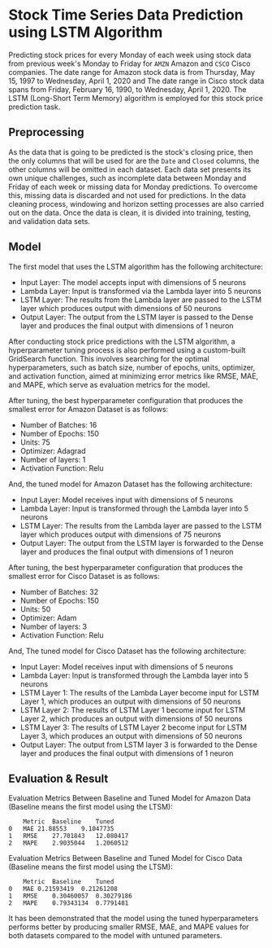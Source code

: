 # Stock Time Series Data Prediction using LSTM Algorithm
Predicting stock prices for every Monday of each week using stock data from previous week's Monday to Friday for `AMZN` Amazon and  `CSCO` Cisco companies. The date range for Amazon stock data is from Thursday, May 15, 1997 to Wednesday, April 1, 2020 and The date range in Cisco stock data spans from Friday, February 16, 1990, to Wednesday, April 1, 2020. The LSTM (Long-Short Term Memory) algorithm is employed for this stock price prediction task. 

## Preprocessing
As the data that is going to be predicted is the stock's closing price, then the only columns that will be used for are the `Date` and `Closed` columns, the other columns will be omitted in each dataset. Each data set presents its own unique challenges, such as incomplete data between Monday and Friday of each week or missing data for Monday predictions. To overcome this, missing data is discarded and not used for predictions. In the data cleaning process, windowing and horizon setting processes are also carried out on the data. Once the data is clean, it is divided into training, testing, and validation data sets.

## Model
The first model that uses the LSTM algorithm has the following architecture:
- Input Layer: The model accepts input with dimensions of 5 neurons
- Lambda Layer: Input is transformed via the Lambda layer into 5 neurons
- LSTM Layer: The results from the Lambda layer are passed to the LSTM layer which produces output with dimensions of 50 neurons
- Output Layer: The output from the LSTM layer is passed to the Dense layer and produces the final output with dimensions of 1 neuron
 
After conducting stock price predictions with the LSTM algorithm, a hyperparameter tuning process is also performed using a custom-built GridSearch function. This involves searching for the optimal hyperparameters, such as batch size, number of epochs, units, optimizer, and activation function, aimed at minimizing error metrics like RMSE, MAE, and MAPE, which serve as evaluation metrics for the model.

After tuning, the best hyperparameter configuration that produces the smallest error for Amazon Dataset is as follows:
- Number of Batches: 16
- Number of Epochs: 150
- Units: 75
- Optimizer: Adagrad
- Number of layers: 1
- Activation Function: Relu
  
And, the tuned model for Amazon Dataset has the following architecture:
- Input Layer: Model receives input with dimensions of 5 neurons
- Lambda Layer: Input is transformed through the Lambda layer into 5 neurons
- LSTM Layer: The results from the Lambda layer are passed to the LSTM layer which produces output with dimensions of 75 neurons
- Output Layer: The output from the LSTM layer is forwarded to the Dense layer and produces the final output with dimensions of 1 neuron


After tuning, the best hyperparameter configuration that produces the smallest error for Cisco Dataset is as follows:
- Number of Batches: 32
- Number of Epochs: 150
- Units: 50
- Optimizer: Adam
- Number of layers: 3
- Activation Function: Relu

And, The tuned model for Cisco Dataset has the following architecture:
- Input Layer: Model receives input with dimensions of 5 neurons
- Lambda Layer: Input is transformed through the Lambda layer into 5 neurons
- LSTM Layer 1: The results of the Lambda Layer become input for LSTM Layer 1, which produces an output with dimensions of 50 neurons
- LSTM Layer 2: The results of LSTM Layer 1 become input for LSTM Layer 2, which produces an output with dimensions of 50 neurons
- LSTM Layer 3: The results of LSTM Layer 2 become input for LSTM Layer 3, which produces an output with dimensions of 50 neurons
- Output Layer: The output from LSTM layer 3 is forwarded to the Dense layer and produces the final output with dimensions of 1 neuron

## Evaluation & Result
Evaluation Metrics Between Baseline and Tuned Model for Amazon Data (Baseline means the first model using the LTSM):
```
	Metric	Baseline	Tuned
0	MAE	21.88553	9.1047735
1	RMSE	27.701843	12.080417
2	MAPE	2.9035044	1.2060512
```

Evaluation Metrics Between Baseline and Tuned Model for Cisco Data (Baseline means the first model using the LTSM):
```
	Metric	Baseline	Tuned
0	MAE	0.21593419	0.21261208
1	RMSE	0.30460057	0.30279186
2	MAPE	0.79343134	0.7791481
```
 
It has been demonstrated that the model using the tuned hyperparameters performs better by producing smaller RMSE, MAE, and MAPE values for both datasets compared to the model with untuned parameters.
